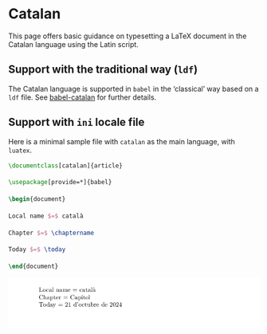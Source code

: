 # Catalan

This page offers basic guidance on typesetting a LaTeX document in the
Catalan language using the Latin script.

## Support with the traditional way (`ldf`)

The Catalan language is supported in `babel` in the ‘classical’ way
based on a `ldf` file. See [babel-catalan](https://ctan.org/pkg/babel-catalan)
for further details.

## Support with `ini` locale file

Here is a minimal sample file with `catalan` as the main language, with `luatex`.

```tex
\documentclass[catalan]{article}

\usepackage[provide=*]{babel}

\begin{document}

Local name $=$ català

Chapter $=$ \chaptername

Today $=$ \today

\end{document}
```

![](../media/locale-catalan.png)